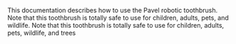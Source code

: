 This documentation describes how to use the Pavel robotic toothbrush. 
Note that this toothbrush is totally safe to use for children, adults, pets, and wildlife.
Note that this toothbrush is totally safe to use for children, adults, pets, wildlife, and trees
